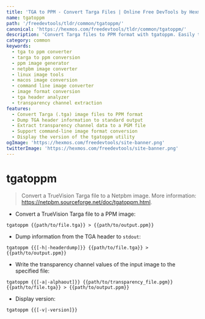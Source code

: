 ```yaml
---
title: 'TGA to PPM - Convert Targa Files | Online Free DevTools by Hexmos'
name: tgatoppm
path: '/freedevtools/tldr/common/tgatoppm/'
canonical: 'https://hexmos.com/freedevtools/tldr/common/tgatoppm/'
description: 'Convert Targa files to PPM format with tgatoppm. Easily transform .tga images for Netpbm compatibility. Free online tool, no registration required.'
category: common
keywords:
  - tga to ppm converter
  - targa to ppm conversion
  - ppm image generator
  - netpbm image converter
  - linux image tools
  - macos image conversion
  - command line image converter
  - image format conversion
  - tga header analyzer
  - transparency channel extraction
features:
  - Convert Targa (.tga) image files to PPM format
  - Dump TGA header information to standard output
  - Extract transparency channel data to a PGM file
  - Support command-line image format conversion
  - Display the version of the tgatoppm utility
ogImage: 'https://hexmos.com/freedevtools/site-banner.png'
twitterImage: 'https://hexmos.com/freedevtools/site-banner.png'
---
```


# tgatoppm

> Convert a TrueVision Targa file to a Netpbm image.
> More information: <https://netpbm.sourceforge.net/doc/tgatoppm.html>.

- Convert a TrueVision Targa file to a PPM image:

`tgatoppm {{path/to/file.tga}} > {{path/to/output.ppm}}`

- Dump information from the TGA header to `stdout`:

`tgatoppm {{[-h|-headerdump]}} {{path/to/file.tga}} > {{path/to/output.ppm}}`

- Write the transparency channel values of the input image to the specified file:

`tgatoppm {{[-a|-alphaout]}} {{path/to/transparency_file.pgm}} {{path/to/file.tga}} > {{path/to/output.ppm}}`

- Display version:

`tgatoppm {{[-v|-version]}}`
